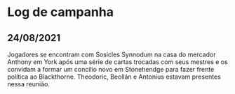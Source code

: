 # Log de campanha

## 24/08/2021

Jogadores se encontram com Sosicles Synnodum na casa do mercador Anthony em York após uma série de cartas trocadas com seus mestres e os convidam a formar um concílio novo em Stonehendge para fazer frente política ao Blackthorne. Theodoric, Beollán e Antonius estavam presentes nessa reunião.

